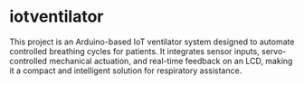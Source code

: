 # iotventilator
This project is an Arduino-based IoT ventilator system designed to automate controlled breathing cycles for patients. It integrates sensor inputs, servo-controlled mechanical actuation, and real-time feedback on an LCD, making it a compact and intelligent solution for respiratory assistance.
